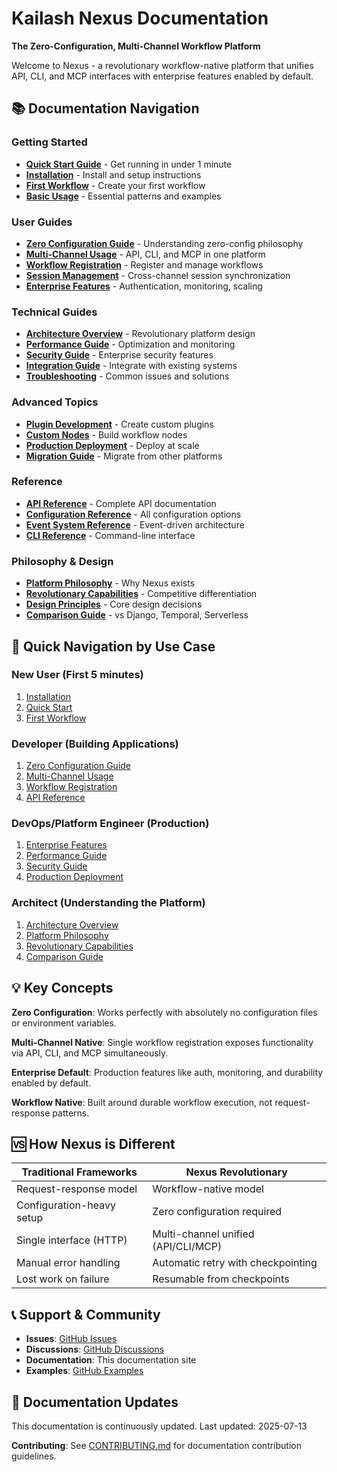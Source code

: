 # Kailash Nexus Documentation

**The Zero-Configuration, Multi-Channel Workflow Platform**

Welcome to Nexus - a revolutionary workflow-native platform that unifies API, CLI, and MCP interfaces with enterprise features enabled by default.

## 📚 Documentation Navigation

### **Getting Started**
- **[Quick Start Guide](getting-started/quick-start.md)** - Get running in under 1 minute
- **[Installation](getting-started/installation.md)** - Install and setup instructions
- **[First Workflow](getting-started/first-workflow.md)** - Create your first workflow
- **[Basic Usage](getting-started/basic-usage.md)** - Essential patterns and examples

### **User Guides**
- **[Zero Configuration Guide](user-guides/zero-configuration.md)** - Understanding zero-config philosophy
- **[Multi-Channel Usage](user-guides/multi-channel-usage.md)** - API, CLI, and MCP in one platform
- **[Workflow Registration](user-guides/workflow-registration.md)** - Register and manage workflows
- **[Session Management](user-guides/session-management.md)** - Cross-channel session synchronization
- **[Enterprise Features](user-guides/enterprise-features.md)** - Authentication, monitoring, scaling

### **Technical Guides**
- **[Architecture Overview](technical/architecture-overview.md)** - Revolutionary platform design
- **[Performance Guide](technical/performance-guide.md)** - Optimization and monitoring
- **[Security Guide](technical/security-guide.md)** - Enterprise security features
- **[Integration Guide](technical/integration-guide.md)** - Integrate with existing systems
- **[Troubleshooting](technical/troubleshooting.md)** - Common issues and solutions

### **Advanced Topics**
- **[Plugin Development](advanced/plugin-development.md)** - Create custom plugins
- **[Custom Nodes](advanced/custom-nodes.md)** - Build workflow nodes
- **[Production Deployment](advanced/production-deployment.md)** - Deploy at scale
- **[Migration Guide](advanced/migration-guide.md)** - Migrate from other platforms

### **Reference**
- **[API Reference](reference/api-reference.md)** - Complete API documentation
- **[Configuration Reference](reference/configuration-reference.md)** - All configuration options
- **[Event System Reference](reference/event-system-reference.md)** - Event-driven architecture
- **[CLI Reference](reference/cli-reference.md)** - Command-line interface

### **Philosophy & Design**
- **[Platform Philosophy](philosophy/platform-philosophy.md)** - Why Nexus exists
- **[Revolutionary Capabilities](philosophy/revolutionary-capabilities.md)** - Competitive differentiation
- **[Design Principles](philosophy/design-principles.md)** - Core design decisions
- **[Comparison Guide](philosophy/comparison-guide.md)** - vs Django, Temporal, Serverless

## 🚀 Quick Navigation by Use Case

### **New User (First 5 minutes)**
1. [Installation](getting-started/installation.md)
2. [Quick Start](getting-started/quick-start.md)
3. [First Workflow](getting-started/first-workflow.md)

### **Developer (Building Applications)**
1. [Zero Configuration Guide](user-guides/zero-configuration.md)
2. [Multi-Channel Usage](user-guides/multi-channel-usage.md)
3. [Workflow Registration](user-guides/workflow-registration.md)
4. [API Reference](reference/api-reference.md)

### **DevOps/Platform Engineer (Production)**
1. [Enterprise Features](user-guides/enterprise-features.md)
2. [Performance Guide](technical/performance-guide.md)
3. [Security Guide](technical/security-guide.md)
4. [Production Deployment](advanced/production-deployment.md)

### **Architect (Understanding the Platform)**
1. [Architecture Overview](technical/architecture-overview.md)
2. [Platform Philosophy](philosophy/platform-philosophy.md)
3. [Revolutionary Capabilities](philosophy/revolutionary-capabilities.md)
4. [Comparison Guide](philosophy/comparison-guide.md)

## 💡 Key Concepts

**Zero Configuration**: Works perfectly with absolutely no configuration files or environment variables.

**Multi-Channel Native**: Single workflow registration exposes functionality via API, CLI, and MCP simultaneously.

**Enterprise Default**: Production features like auth, monitoring, and durability enabled by default.

**Workflow Native**: Built around durable workflow execution, not request-response patterns.

## 🆚 How Nexus is Different

| Traditional Frameworks | Nexus Revolutionary |
|------------------------|-------------------|
| Request-response model | Workflow-native model |
| Configuration-heavy setup | Zero configuration required |
| Single interface (HTTP) | Multi-channel unified (API/CLI/MCP) |
| Manual error handling | Automatic retry with checkpointing |
| Lost work on failure | Resumable from checkpoints |

## 📞 Support & Community

- **Issues**: [GitHub Issues](https://github.com/kailash/nexus/issues)
- **Discussions**: [GitHub Discussions](https://github.com/kailash/nexus/discussions)
- **Documentation**: This documentation site
- **Examples**: [GitHub Examples](https://github.com/kailash/nexus/tree/main/examples)

## 🔄 Documentation Updates

This documentation is continuously updated. Last updated: 2025-07-13

**Contributing**: See [CONTRIBUTING.md](../CONTRIBUTING.md) for documentation contribution guidelines.
